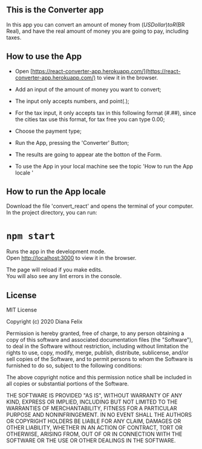 ## This is the Converter app
In this app you can convert an amount of money from $(US Dollar) to R$(BR Real), and have the real amount of money you are going to pay, including taxes.  

## How to use the App
* Open [https://react-converter-app.herokuapp.com/](https://react-converter-app.herokuapp.com/) to view it in the browser.
* Add an input of the amount of money you want to convert; 
* The input only accepts numbers, and point(.);
* For the tax input, it only accepts tax in this following format (#.##), since the cities tax use this format, for tax free you can type 0.00;   
* Choose the payment type;
* Run the App, pressing the 'Converter' Button;
* The results are going to appear ate the botton of the Form.

* To use the App in your local machine see the topic 'How to run the App locale '
 
## How to run the App locale

Download the file 'convert_react' and opens the terminal of your computer.
In the project directory, you can run:

# `npm start`

Runs the app in the development mode.<br />
Open [http://localhost:3000](http://localhost:3000) to view it in the browser.

The page will reload if you make edits.<br />
You will also see any lint errors in the console.


## License
MIT License

Copyright (c) 2020 Diana Felix

Permission is hereby granted, free of charge, to any person obtaining a copy
of this software and associated documentation files (the "Software"), to deal
in the Software without restriction, including without limitation the rights
to use, copy, modify, merge, publish, distribute, sublicense, and/or sell
copies of the Software, and to permit persons to whom the Software is
furnished to do so, subject to the following conditions:

The above copyright notice and this permission notice shall be included in all
copies or substantial portions of the Software.

THE SOFTWARE IS PROVIDED "AS IS", WITHOUT WARRANTY OF ANY KIND, EXPRESS OR
IMPLIED, INCLUDING BUT NOT LIMITED TO THE WARRANTIES OF MERCHANTABILITY,
FITNESS FOR A PARTICULAR PURPOSE AND NONINFRINGEMENT. IN NO EVENT SHALL THE
AUTHORS OR COPYRIGHT HOLDERS BE LIABLE FOR ANY CLAIM, DAMAGES OR OTHER
LIABILITY, WHETHER IN AN ACTION OF CONTRACT, TORT OR OTHERWISE, ARISING FROM,
OUT OF OR IN CONNECTION WITH THE SOFTWARE OR THE USE OR OTHER DEALINGS IN THE
SOFTWARE.

